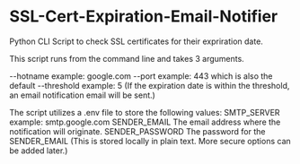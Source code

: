 # SSL-Cert-Expiration-Email-Notifier
Python CLI Script to check SSL certificates for their expriration date.

This script runs from the command line and takes 3 arguments.

--hotname     example: google.com
--port        example: 443 which is also the default
--threshold   example: 5 (If the expiration date is within the threshold, an email notification email will be sent.)

The script utilizes a .env file to store the following values:
SMTP_SERVER   example: smtp.google.com
SENDER_EMAIL  The email address where the notification will originate.
SENDER_PASSWORD The password for the SENDER_EMAIL (This is stored locally in plain text.  More secure options can be added later.)
